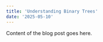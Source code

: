 ```yaml
---
title: 'Understanding Binary Trees'
date: '2025-05-10'
---
```


Content of the blog post goes here.
